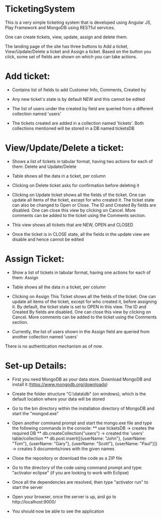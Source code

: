 # TicketingSystem

This is a very simple ticketing system that is developed using Angular JS, Play Framework and MongoDB using RESTful services.

One can create tickets, view, update, assign and delete them.

The landing page of the site has three buttons to Add a ticket, View/Update/Delete a ticket and Assign a ticket. Based on the button you click, some set of fields are shown on which you can take actions.

# Add ticket:
* Contains list of fields to add Customer Info, Comments, Created by

* Any new ticket's state is by default NEW and this cannot be edited

* The list of users under the created by field are queried from a different collection named 'users'

* The tickets created are added in a collection named 'tickets'. Both collections mentioned will be stored in a DB named ticketsDB

# View/Update/Delete a ticket:
* Shows a list of tickets in tabular format, having two actions for each of them: Delete and Update/Delete

* Table shows all the data in a ticket, per column

* Clicking on Delete ticket asks for confirmation before deleting it

* Clicking on Update ticket shows all the fields of the ticket. One can update all items of the ticket, except for who created it. The ticket state can also be changed to Open or Close. The ID and Created By fields are disabled. One can close this view by clicking on Cancel. More comments can be added to the ticket using the Comments section.

* This view shows all tickets that are NEW, OPEN and CLOSED

* Once the ticket is in CLOSE state, all the fields in the update view are disable and hence cannot be edited

# Assign Ticket:
* Show a list of tickets in tabular format, having one actions for each of them: Assign

* Table shows all the data in a ticket, per column

* Clicking on Assign This Ticket shows all the fields of the ticket. One can update all items of the ticket, except for who created it, before assigning it. By default, the ticket state is set to OPEN in this view. The ID and Created By fields are disabled. One can close this view by clicking on Cancel. More comments can be added to the ticket using the Comments section.

* Currently, the list of users shown in the Assign field are queried from another collection named 'users'

There is no authentication mechanism as of now.

# Set-up Details:
* First you need MongoDB as your data store. Download MongoDB and install it (https://www.mongodb.org/downloads)

* Create the folder structure "C:\data\db" (on windows), which is the default location where your data will be stored

* Go to the bin directory within the installation directory of MongoDB and start the "mongod.exe"

* Open another command prompt and start the mongo.exe file and type the following commands in the console:
**    use ticketsDB		-> creates the required DB
**    db.createCollection("users")		-> created the 'users' table/collection
**    db.post.insert([{userName: "John"}, {userName: "Tom"}, {userName: "Gary"}, {userName: "Scott"}, {userName: "Paul"}])		-> creates 5 documents/rows with the given names

* Clone the repository or download the code as a ZIP file

* Go to the directory of the code using command prompt and type: "activator eclipse" (if you are looking to work with Eclipse)

* Once all the dependencies are resolved, then type "activator run" to start the server

* Open your browser, once the server is up, and go to http://localhost:9000/

* You should now be able to see the application
